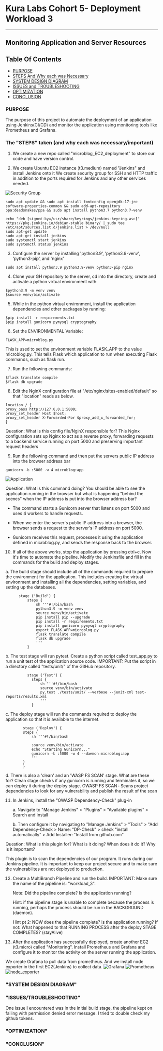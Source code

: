 # Kura Labs Cohort 5- Deployment Workload 3
---
## Monitoring Application and Server Resources

## Table Of Contents

- [PURPOSE](#purpose)
- [STEPS And Why each was Necessary](#the-steps-taken-and-why-each-was-necessaryimportant)
- [SYSTEM DESIGN DIAGRAM](#system-design-diagram)
- [ISSUES and TROUBLESHOOTING](#issuestroubleshooting)
- [OPTIMIZATION](#optimization)
- [CONCLUSION](#conclusion)


### PURPOSE

The purpose of this project to automate the deployment of an application using Jenkins(CI/CD) and monitor the application using monitoring tools like Prometheus and Grafana.

### The "STEPS" taken (and why each was necessary/important)

1. We create a new repo called "microblog_EC2_deployment" to store our code and have version control.

2. We create Ubuntu EC2 instance (t3.medium) named "Jenkins" and install Jenkins onto it  We create security group for SSH and HTTP traffic in addition to the ports required for Jenkins and any other services needed.

![Security Group](images/Security_groups.jpg)

```
sudo apt update && sudo apt install fontconfig openjdk-17-jre software-properties-common && sudo add-apt-repository ppa:deadsnakes/ppa && sudo apt install python3.7 python3.7-venv

echo "deb [signed-by=/usr/share/keyrings/jenkins-keyring.asc]" https://pkg.jenkins.io/debian-stable binary/ | sudo tee /etc/apt/sources.list.d/jenkins.list > /dev/null
sudo apt-get update
sudo apt-get install jenkins
sudo systemctl start jenkins
sudo systemctl status jenkins

```

3. Configure the server by installing 'python3.9',  'python3.9-venv', 'python3-pip', and 'nginx'

```
sudo apt install python3.9 python3.9-venv python3-pip nginx
```

4. Clone your GH repository to the server, cd into the directory, create and activate a python virtual environment with: 

```
$python3.9 -m venv venv
$source venv/bin/activate
```

5. While in the python virtual environment, install the application dependencies and other packages by running:

```
$pip install -r requirements.txt
$pip install gunicorn pymysql cryptography
```

6. Set the ENVIRONMENTAL Variable:

```
FLASK_APP=microblog.py
```

This is used to set the environment variable FLASK_APP to the value microblog.py. This tells Flask which application to run when executing Flask commands, such as flask run.

7. Run the following commands: 

```
$flask translate compile
$flask db upgrade
```

8. Edit the NginX configuration file at "/etc/nginx/sites-enabled/default" so that "location" reads as below.

```
location / {
proxy_pass http://127.0.0.1:5000;
proxy_set_header Host $host;
proxy_set_header X-Forwarded-For $proxy_add_x_forwarded_for;
}
```
Question: What is this config file/NginX responsible for?
This Nginx configuration sets up Nginx to act as a reverse proxy, forwarding requests to a backend service running on port 5000 and preserving important request headers

9. Run the following command and then put the servers public IP address into the browser address bar

```
gunicorn -b :5000 -w 4 microblog:app
```
![Application](images/application.jpg)


Question: What is this command doing? You should be able to see the application running in the browser but what is happening "behind the scenes" when the IP address is put into the browser address bar?

- The command starts a Gunicorn server that listens on port 5000 and uses 4 workers to handle requests.

- When we enter the server's public IP address into a browser, the browser sends a request to the server's IP address on port 5000.

- Gunicorn receives this request, processes it using the application defined in microblog.py, and sends the response back to the browser.

10. If all of the above works, stop the application by pressing ctrl+c.  Now it's time to automate the pipeline.  Modify the Jenkinsfile and fill in the commands for the build and deploy stages.

  a. The build stage should include all of the commands required to prepare the environment for the application.  This includes creating the virtual environment and installing all the dependencies, setting variables, and setting up the databases.

  ```
        stage ('Build') {
            steps {
                sh '''#!/bin/bash
                python3.9 -m venv venv
                source venv/bin/activate
                pip install pip --upgrade
                pip install -r requirements.txt
                pip install gunicorn pymysql cryptography 
                export FLASK_APP=microblog.py
                flask translate compile
                flask db upgrade
                '''
            }
```

  b. The test stage will run pytest.  Create a python script called test_app.py to run a unit test of the application source code. IMPORTANT: Put the script in a directory called "tests/unit/" of the GitHub repository.
    
```
          stage ('Test') {
            steps {
                sh '''#!/bin/bash
                source venv/bin/activate
                py.test ./tests/unit/ --verbose --junit-xml test-reports/results.xml
                '''
            }

```

  c. The deploy stage will run the commands required to deploy the application so that it is available to the internet. 

```
        stage ('Deploy') {
        steps {
            sh '''#!/bin/bash

            source venv/bin/activate
            echo "Starting Gunicorn..."
            gunicorn -b :5000 -w 4 --daemon microblog:app
            '''
        }
        }

```

  d. There is also a 'clean' and an 'WASP FS SCAN' stage.  What are these for?
        Clean stage checks if any gunicorn is running and terminates it, so we can deploy it during the deploy stage.
        OWASP FS SCAN : Scans project dependencies to look for any vulnerability and publish the result of the scan



  
11. In Jenkins, install the "OWASP Dependency-Check" plug-in

    a. Navigate to "Manage Jenkins" > "Plugins" > "Available plugins" > Search and install

 	b. Then configure it by navigating to "Manage Jenkins" > "Tools" > "Add Dependency-Check > Name: "DP-Check" > check "install automatically" > Add Installer: "Install from github.com"

Question: What is this plugin for?  What is it doing?  When does it do it?  Why is it important?

This plugin is to scan the dependencies of our program. It runs during our Jenkins pipeline. It is important to keep our project secure and to make sure the vulnerabilites are not deployed to production.


12. Create a MultiBranch Pipeline and run the build.  IMPORTANT: Make sure the name of the pipeline is: "workload_3".

    Note: Did the pipeline complete? Is the application running?

    Hint: if the pipeline stage is unable to complete because the process is running, perhaps the process should be run in the BACKGROUND (daemon).
    
    Hint pt 2: NOW does the pipeline complete? Is the application running?  If not: What happened to that RUNNING PROCESS after the deploy STAGE COMPLETES? (stayAlive)

14. After the application has successfully deployed, create another EC2 (t3.micro) called "Monitoring".  Install Prometheus and Grafana and configure it to monitor the activity on the server running the application. 

We create Grafana to pull data from prometheus. And we install node exporter in the first EC2(Jenkins) to collect data.
![Grafana](images/Grafana.jpg)
![Prometheus](images/Prometheus.jpg)
![node_exporter](images/node_exporterjpg)


### "SYSTEM DESIGN DIAGRAM"

### "ISSUES/TROUBLESHOOTING"

One issue I encountered was in the initial build stage, the pipeline kept on failing with permission denied error message. I tried to double check my github tokens.

### "OPTIMIZATION"

### "CONCLUSION"


